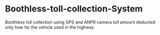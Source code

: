 # Boothless-toll-collection-System
Boothless toll collection using GPS and ANPR camera
toll amount deducted only how far the vehicle used in the highway
